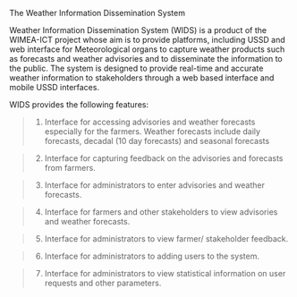 The Weather Information Dissemination System

Weather Information Dissemination System (WIDS) is a product of the WIMEA-ICT project whose aim is to provide platforms, including USSD and web interface for Meteorological organs to capture weather products such as forecasts and weather advisories and to disseminate the information to the public. The system is designed to provide real-time and accurate weather information to stakeholders through a web based interface and mobile USSD interfaces.

 WIDS provides the following features:
>1. Interface for accessing advisories and weather forecasts especially for the farmers. Weather forecasts include daily forecasts, decadal (10 day forecasts) and seasonal forecasts

>2. Interface for capturing feedback on the advisories and forecasts from farmers.

>3. Interface for administrators to enter advisories and weather forecasts.

>4. Interface for farmers and other stakeholders to view advisories and weather forecasts.

>5. Interface for administrators to view farmer/ stakeholder feedback.

>6. Interface for administrators to adding users to the system.

>7. Interface for administrators to view statistical information on user requests and other parameters.
